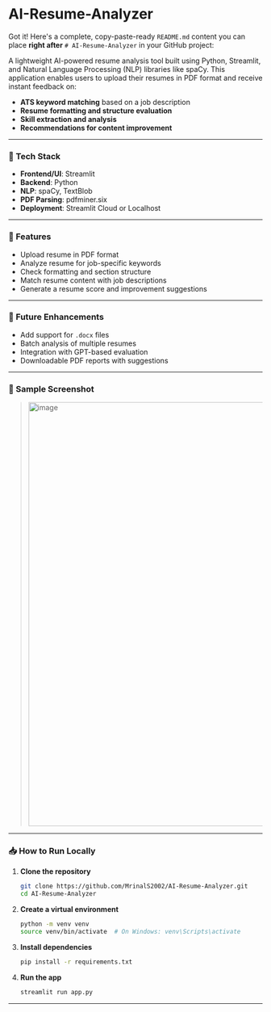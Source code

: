 # AI-Resume-Analyzer
Got it! Here's a complete, copy-paste-ready `README.md` content you can place **right after** `# AI-Resume-Analyzer` in your GitHub project:

A lightweight AI-powered resume analysis tool built using Python, Streamlit, and Natural Language Processing (NLP) libraries like spaCy. This application enables users to upload their resumes in PDF format and receive instant feedback on:

- **ATS keyword matching** based on a job description
- **Resume formatting and structure evaluation**
- **Skill extraction and analysis**
- **Recommendations for content improvement**

---

### 🔧 Tech Stack
- **Frontend/UI**: Streamlit
- **Backend**: Python
- **NLP**: spaCy, TextBlob
- **PDF Parsing**: pdfminer.six
- **Deployment**: Streamlit Cloud or Localhost

---

### 📂 Features
- Upload resume in PDF format
- Analyze resume for job-specific keywords
- Check formatting and section structure
- Match resume content with job descriptions
- Generate a resume score and improvement suggestions

---

### 🚀 Future Enhancements
- Add support for `.docx` files
- Batch analysis of multiple resumes
- Integration with GPT-based evaluation
- Downloadable PDF reports with suggestions

---

### 📸 Sample Screenshot
> <img width="1155" height="840" alt="image" src="https://github.com/user-attachments/assets/49c6d0c7-3e3d-4105-bee0-eb81ec4b2457" />
> 


---

### 📥 How to Run Locally

1. **Clone the repository**
   ```bash
   git clone https://github.com/MrinalS2002/AI-Resume-Analyzer.git
   cd AI-Resume-Analyzer

2. **Create a virtual environment**

   ```bash
   python -m venv venv
   source venv/bin/activate  # On Windows: venv\Scripts\activate
   ```

3. **Install dependencies**

   ```bash
   pip install -r requirements.txt
   ```

4. **Run the app**

   ```bash
   streamlit run app.py
   ```

---
